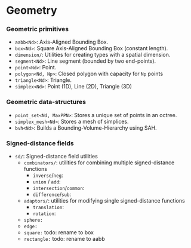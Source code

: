 # Geometry

### Geometric primitives

- `aabb<Nd>`: Axis-Aligned Bounding Box.
- `box<Nd>`: Square Axis-Aligned Bounding Box (constant length).
- `dimension/`: Utilities for creating types with a spatial dimension.
- `segment<Nd>`: Line segment (bounded by two end-points).
- `point<Nd>`: Point.
- `polygon<Nd, Np>`: Closed polygon with capacity for `Np` points
- `triangle<Nd>`: Triangle.
- `simplex<Nd>`: Point (1D), Line (2D), Triangle (3D)

### Geometric data-structures
- `point_set<Nd, MaxPPN>`: Stores a unique set of points in an octree.
- `simplex_mesh<Nd>`: Stores a mesh of simplices.
- `bvh<Nd>`: Builds a Bounding-Volume-Hierarchy using SAH.

### Signed-distance fields

- `sd/`: Signed-distance field utilities
  - `combinators/`: utilities for combining multiple signed-distance functions
    - `inverse`/`neg`:
    - `union` / `add`:
    - `intersection`/`common`:
    - `difference`/`sub`:
  - `adaptors/`: utilities for modifying single signed-distance functions
    - `translation`:
    - `rotation`: 
  - `sphere:`
  - `edge:`
  - `square:`  todo: rename to box
  - `rectangle:`  todo: rename to aabb

